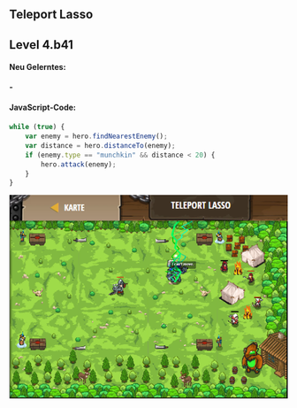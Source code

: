 ## **Teleport Lasso**
## Level 4.b41

#### Neu Gelerntes:
<b>-</b>

[comment]: <> (Was wurde gelernt und wie funktioniert die Technik?)

#### JavaScript-Code:
```js
while (true) {
    var enemy = hero.findNearestEnemy();
    var distance = hero.distanceTo(enemy);
    if (enemy.type == "munchkin" && distance < 20) {
        hero.attack(enemy);
    }
}
```
![image](lvl4_b41.png)
